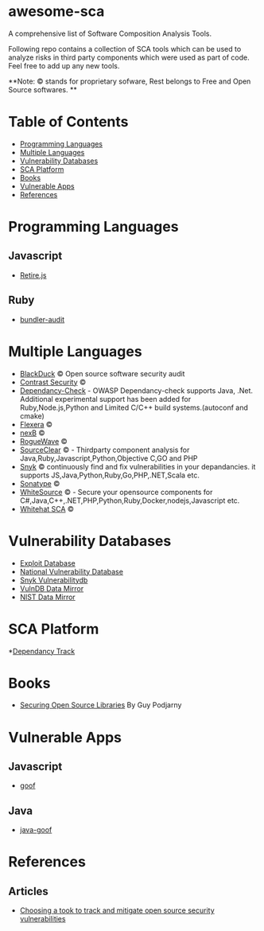 # awesome-sca
A comprehensive list of Software Composition Analysis Tools.

Following repo contains a collection of SCA tools which can be used to analyze risks in third party components which were used as part of code. Feel free to add up any new tools.

**Note: :copyright: stands for proprietary sofware, Rest belongs to Free and Open Source softwares. **

# Table of Contents

- [Programming Languages](#programming-languages)
- [Multiple Languages](#multiple-languages)
- [Vulnerability Databases](##vulnerability-databases)
- [SCA Platform](##sca-platform)
- [Books](#books)
- [Vulnerable Apps](#vulnerable-apps)
- [References](#References)



# Programming Languages

## Javascript

* [Retire.js](https://github.com/RetireJS/retire.js)

## Ruby

* [bundler-audit](https://github.com/rubysec/bundler-audit)




# Multiple Languages

* [BlackDuck](https://www.blackducksoftware.com/solutions/application-security) :copyright: Open source software security audit
* [Contrast Security](https://www.contrastsecurity.com/interactive-application-security-testing-iast) :copyright:
* [Dependancy-Check](https://github.com/jeremylong/DependencyCheck) - OWASP Dependancy-check supports Java, .Net. Additional experimental support has been added for Ruby,Node.js,Python and Limited C/C++ build systems.(autoconf and cmake)
* [Flexera](https://www.flexera.com/products/software-composition-analysis) :copyright:
* [nexB](https://www.nexb.com/) :copyright:
* [RogueWave](https://www.roguewave.com/products-services/open-source-support/oss-support) :copyright:
* [SourceClear](https://www.sourceclear.com/) :copyright: - Thirdparty component analysis for Java,Ruby,Javascript,Python,Objective C,GO and PHP
* [Snyk](https://snyk.io/) :copyright: continuously find and fix vulnerabilities in your depandancies. it supports JS,Java,Python,Ruby,Go,PHP,.NET,Scala etc.
* [Sonatype](https://www.sonatype.com/) :copyright:
* [WhiteSource](https://www.whitesourcesoftware.com/whitesource-languages/) :copyright: -  Secure your opensource components for C#,Java,C++,.NET,PHP,Python,Ruby,Docker,nodejs,Javascript etc.
* [Whitehat SCA](https://www.whitehatsec.com/products/static-application-security-testing/software-composition-analysis/) :copyright:




# Vulnerability Databases

* [Exploit Database](https://www.exploit-db.com/webapps/)
* [National Vulnerability Database](https://nvd.nist.gov/)
* [Snyk Vulnerabilitydb](https://github.com/snyk/vulnerabilitydb)
* [VulnDB Data Mirror](https://github.com/stevespringett/vulndb-data-mirror)
* [NIST Data Mirror](https://github.com/stevespringett/nist-data-mirror)



# SCA Platform
*[Dependancy Track](https://github.com/stevespringett/dependency-track)



# Books
* [Securing Open Source Libraries](https://www.safaribooksonline.com/library/view/securing-open-source/9781491996980/) By Guy Podjarny




# Vulnerable Apps

## Javascript
* [goof](https://github.com/snyk/goof)

## Java
* [java-goof](https://github.com/snyk/java-goof)




# References

## Articles
* [Choosing a took to track and mitigate open source security vulnerabilities](https://www.oreilly.com/ideas/choosing-a-tool-to-track-and-mitigate-open-source-security-vulnerabilities)



